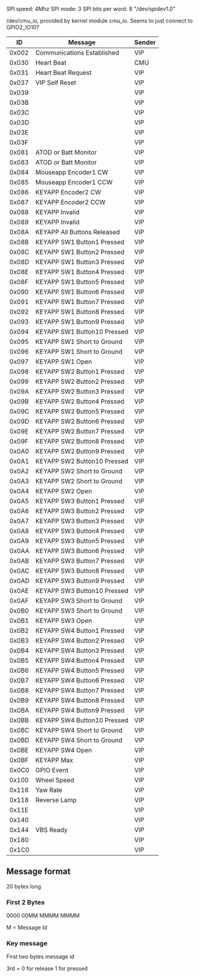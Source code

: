 SPI speed: 4Mhz
SPI mode: 3
SPI bits per word: 8
"/dev/spidev1.0"


/dev/cmu_io, provided by kernel module cmu_io. Seems to just connect to GPIO2_IO10?


| ID    | Message                     | Sender |
|-------|-----------------------------|--------|
| 0x002 | Communications Established  | VIP    |
| 0x030 | Heart Beat                  | CMU    |
| 0x031 | Heart Beat Request          | VIP    |
| 0x037 | VIP Self Reset              | VIP    |
| 0x039 |                             | VIP    |
| 0x03B |                             | VIP    |
| 0x03C |                             | VIP    |
| 0x03D |                             | VIP    |
| 0x03E |                             | VIP    |
| 0x03F |                             | VIP    |
| 0x081 | ATOD or Batt Monitor        | VIP    |
| 0x083 | ATOD or Batt Monitor        | VIP    |
| 0x084 | Mouseapp Encoder1 CW        | VIP    |
| 0x085 | Mouseapp Encoder1 CCW       | VIP    |
| 0x086 | KEYAPP Encoder2 CW          | VIP    |
| 0x087 | KEYAPP Encoder2 CCW         | VIP    |
| 0x088 | KEYAPP Invalid              | VIP    |
| 0x089 | KEYAPP Invalid              | VIP    |
| 0x08A | KEYAPP All Buttons Released | VIP    |
| 0x08B | KEYAPP SW1 Button1 Pressed  | VIP    |
| 0x08C | KEYAPP SW1 Button2 Pressed  | VIP    |
| 0x08D | KEYAPP SW1 Button3 Pressed  | VIP    |
| 0x08E | KEYAPP SW1 Button4 Pressed  | VIP    |
| 0x08F | KEYAPP SW1 Button5 Pressed  | VIP    |
| 0x090 | KEYAPP SW1 Button6 Pressed  | VIP    |
| 0x091 | KEYAPP SW1 Button7 Pressed  | VIP    |
| 0x092 | KEYAPP SW1 Button8 Pressed  | VIP    |
| 0x093 | KEYAPP SW1 Button9 Pressed  | VIP    |
| 0x094 | KEYAPP SW1 Button10 Pressed | VIP    |
| 0x095 | KEYAPP SW1 Short to Ground  | VIP    |
| 0x096 | KEYAPP SW1 Short to Ground  | VIP    |
| 0x097 | KEYAPP SW1 Open             | VIP    |
| 0x098 | KEYAPP SW2 Button1 Pressed  | VIP    |
| 0x099 | KEYAPP SW2 Button2 Pressed  | VIP    |
| 0x09A | KEYAPP SW2 Button3 Pressed  | VIP    |
| 0x09B | KEYAPP SW2 Button4 Pressed  | VIP    |
| 0x09C | KEYAPP SW2 Button5 Pressed  | VIP    |
| 0x09D | KEYAPP SW2 Button6 Pressed  | VIP    |
| 0x09E | KEYAPP SW2 Button7 Pressed  | VIP    |
| 0x09F | KEYAPP SW2 Button8 Pressed  | VIP    |
| 0x0A0 | KEYAPP SW2 Button9 Pressed  | VIP    |
| 0x0A1 | KEYAPP SW2 Button10 Pressed | VIP    |
| 0x0A2 | KEYAPP SW2 Short to Ground  | VIP    |
| 0x0A3 | KEYAPP SW2 Short to Ground  | VIP    |
| 0x0A4 | KEYAPP SW2 Open             | VIP    |
| 0x0A5 | KEYAPP SW3 Button1 Pressed  | VIP    |
| 0x0A6 | KEYAPP SW3 Button2 Pressed  | VIP    |
| 0x0A7 | KEYAPP SW3 Button3 Pressed  | VIP    |
| 0x0A8 | KEYAPP SW3 Button4 Pressed  | VIP    |
| 0x0A9 | KEYAPP SW3 Button5 Pressed  | VIP    |
| 0x0AA | KEYAPP SW3 Button6 Pressed  | VIP    |
| 0x0AB | KEYAPP SW3 Button7 Pressed  | VIP    |
| 0x0AC | KEYAPP SW3 Button8 Pressed  | VIP    |
| 0x0AD | KEYAPP SW3 Button9 Pressed  | VIP    |
| 0x0AE | KEYAPP SW3 Button10 Pressed | VIP    |
| 0x0AF | KEYAPP SW3 Short to Ground  | VIP    |
| 0x0B0 | KEYAPP SW3 Short to Ground  | VIP    |
| 0x0B1 | KEYAPP SW3 Open             | VIP    |
| 0x0B2 | KEYAPP SW4 Button1 Pressed  | VIP    |
| 0x0B3 | KEYAPP SW4 Button2 Pressed  | VIP    |
| 0x0B4 | KEYAPP SW4 Button3 Pressed  | VIP    |
| 0x0B5 | KEYAPP SW4 Button4 Pressed  | VIP    |
| 0x0B6 | KEYAPP SW4 Button5 Pressed  | VIP    |
| 0x0B7 | KEYAPP SW4 Button6 Pressed  | VIP    |
| 0x0B8 | KEYAPP SW4 Button7 Pressed  | VIP    |
| 0x0B9 | KEYAPP SW4 Button8 Pressed  | VIP    |
| 0x0BA | KEYAPP SW4 Button9 Pressed  | VIP    |
| 0x0BB | KEYAPP SW4 Button10 Pressed | VIP    |
| 0x0BC | KEYAPP SW4 Short to Ground  | VIP    |
| 0x0BD | KEYAPP SW4 Short to Ground  | VIP    |
| 0x0BE | KEYAPP SW4 Open             | VIP    |
| 0x0BF | KEYAPP Max                  | VIP    |
| 0x0C0 | GPIO Event                  | VIP    |
| 0x100 | Wheel Speed                 | VIP    |
| 0x116 | Yaw Rate                    | VIP    |
| 0x118 | Reverse Lamp                | VIP    |
| 0x11E |                             | VIP    |
| 0x140 |                             | VIP    |
| 0x144 | VBS Ready                   | VIP    |
| 0x180 |                             | VIP    |
| 0x1C0 |                             | VIP    |






## Message format
20 bytes long

### First 2 Bytes
0000 00MM MMMM MMMM

M = Message Id

### Key message
First two bytes message id

3rd = 0 for release 1 for pressed